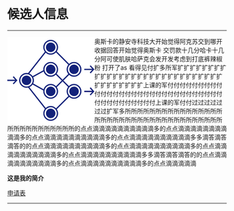 # 候选人信息
***

<img src="https://raw.githubusercontent.com/lz1159435992/information/master/tester/001.png" align="left"/>
奥斯卡的静安寺科技大开始觉得阿克苏交到哪开收据回答开始觉得奥斯卡  
交罚款十几分哈卡十几分阿可使肌肤哈萨克会发开发考虑到打底裤辣椒粉  
打开了as  看得见付扩多所军扩扩扩扩扩扩扩扩扩扩扩扩扩扩扩扩扩扩扩扩扩扩扩扩扩扩扩扩扩扩扩扩扩扩扩扩扩上课的军付付付付付付付付付付付付付付付付付付付付付付付付付付付付付付付付付付付付付付付付上课的军付付过过过过过过过扩军多所所所所所所所所所所所所所所所所所所所所所所所所所所所所所所所所所所所所所所所所所所所所所所所所的点点滴滴滴滴滴滴滴滴滴滴多的点点滴滴滴滴滴滴滴滴滴滴多的点点滴滴滴滴滴滴滴滴滴滴多的点点滴滴滴滴滴滴滴滴滴滴多多滴答滴答滴答的的点点滴滴滴滴滴滴滴滴滴滴多的点点滴滴滴滴滴滴滴滴滴滴多的点点滴滴滴滴滴滴滴滴滴滴多的点点滴滴滴滴滴滴滴滴滴滴多多滴答滴答滴答的的点点滴滴滴滴滴滴滴滴滴滴多的点点滴滴滴滴滴滴滴滴滴滴多的点点滴滴滴滴滴
  
    
      
        
**这是我的简介**

[申请表](https://github.com/lz1159435992/information/blob/master/tester/001.doc)

***

